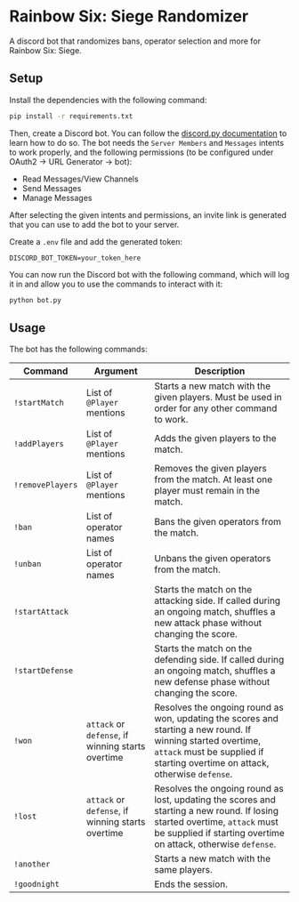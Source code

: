 # Rainbow Six: Siege Randomizer

A discord bot that randomizes bans, operator selection and more for Rainbow Six: Siege.

## Setup

Install the dependencies with the following command:

```bash
pip install -r requirements.txt
```

Then, create a Discord bot. You can follow the [discord.py documentation](https://discordpy.readthedocs.io/en/latest/discord.html) to learn how to do so.
The bot needs the `Server Members` and `Messages` intents to work properly, and the following permissions (to be configured under OAuth2 -> URL Generator -> bot):

- Read Messages/View Channels
- Send Messages
- Manage Messages
<!-- TODO -->
<!-- - Add Reactions -->

After selecting the given intents and permissions, an invite link is generated that you can use to add the bot to your server.

Create a `.env` file and add the generated token:

```env
DISCORD_BOT_TOKEN=your_token_here
```

You can now run the Discord bot with the following command, which will log it in and allow you to use the commands to interact with it:

```bash
python bot.py
```

## Usage

The bot has the following commands:

| Command | Argument | Description |
| ------- | -------- | ----------- |
| `!startMatch` | List of `@Player` mentions | Starts a new match with the given players. Must be used in order for any other command to work. |
| `!addPlayers` | List of `@Player` mentions | Adds the given players to the match. |
| `!removePlayers` | List of `@Player` mentions | Removes the given players from the match. At least one player must remain in the match. |
| `!ban` | List of operator names | Bans the given operators from the match. |
| `!unban` | List of operator names | Unbans the given operators from the match. |
| `!startAttack` | | Starts the match on the attacking side. If called during an ongoing match, shuffles a new attack phase without changing the score. |
| `!startDefense` | | Starts the match on the defending side. If called during an ongoing match, shuffles a new defense phase without changing the score. |
| `!won` | `attack` or `defense`, if winning starts overtime | Resolves the ongoing round as won, updating the scores and starting a new round. If winning started overtime, `attack` must be supplied if starting overtime on attack, otherwise `defense`. |
| `!lost` | `attack` or `defense`, if winning starts overtime | Resolves the ongoing round as lost, updating the scores and starting a new round. If losing started overtime, `attack` must be supplied if starting overtime on attack, otherwise `defense`. |
| `!another` | | Starts a new match with the same players. |
| `!goodnight` | | Ends the session. |